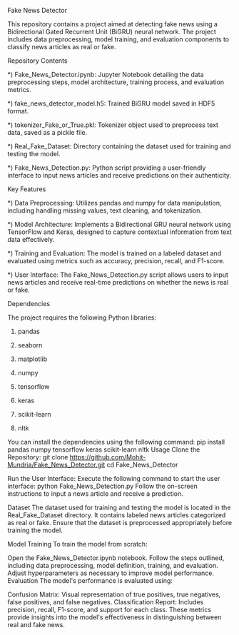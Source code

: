 Fake News Detector




This repository contains a project aimed at detecting fake news using a Bidirectional Gated Recurrent Unit (BiGRU) neural network. The project includes data preprocessing, model training, and evaluation components to classify news articles as real or fake.





Repository Contents

*) Fake_News_Detector.ipynb: Jupyter Notebook detailing the data preprocessing steps, model architecture, training process, and evaluation metrics.

*) fake_news_detector_model.h5: Trained BiGRU model saved in HDF5 format.

*) tokenizer_Fake_or_True.pkl: Tokenizer object used to preprocess text data, saved as a pickle file.

*) Real_Fake_Dataset: Directory containing the dataset used for training and testing the model.

*) Fake_News_Detection.py: Python script providing a user-friendly interface to input news articles and receive predictions on their authenticity.




Key Features

*) Data Preprocessing: Utilizes pandas and numpy for data manipulation, including handling missing values, text cleaning, and tokenization.

*) Model Architecture: Implements a Bidirectional GRU neural network using TensorFlow and Keras, designed to capture contextual information from text data effectively.

*) Training and Evaluation: The model is trained on a labeled dataset and evaluated using metrics such as accuracy, precision, recall, and F1-score.

*) User Interface: The Fake_News_Detection.py script allows users to input news articles and receive real-time predictions on whether the news is real or fake.





Dependencies

The project requires the following Python libraries:

1. pandas

2. seaborn

3. matplotlib

4. numpy

5. tensorflow

6. keras

7. scikit-learn

8. nltk




You can install the dependencies using the following command:
pip install pandas numpy tensorflow keras scikit-learn nltk
Usage
Clone the Repository:
git clone https://github.com/Mohit-Mundria/Fake_News_Detector.git
cd Fake_News_Detector




Run the User Interface:
Execute the following command to start the user interface:
python Fake_News_Detection.py
Follow the on-screen instructions to input a news article and receive a prediction.



Dataset
The dataset used for training and testing the model is located in the Real_Fake_Dataset directory. It contains labeled news articles categorized as real or fake. Ensure that the dataset is preprocessed appropriately before training the model.



Model Training
To train the model from scratch:



Open the Fake_News_Detector.ipynb notebook.
Follow the steps outlined, including data preprocessing, model definition, training, and evaluation.
Adjust hyperparameters as necessary to improve model performance.
Evaluation
The model's performance is evaluated using:

Confusion Matrix: Visual representation of true positives, true negatives, false positives, and false negatives.
Classification Report: Includes precision, recall, F1-score, and support for each class.
These metrics provide insights into the model's effectiveness in distinguishing between real and fake news.
